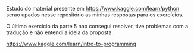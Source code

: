 Estudo do material presente em https://www.kaggle.com/learn/python
serao upados nesse repositório as minhas respostas para os exercícios.

O último exercicio da parte 5 nao consegui resolver, tive problemas com a tradução e não entendi a ideia da proposta.

https://www.kaggle.com/learn/intro-to-programming
